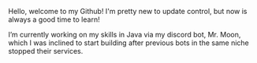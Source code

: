 Hello, welcome to my Github! I'm pretty new to update control, but now is always a good time to learn!

I’m currently working on my skills in Java via my discord bot, Mr. Moon, which I was inclined to start building after previous bots in the same niche stopped their services.



<!---
503-User-Unavailable/503-User-Unavailable is a ✨ special ✨ repository because its `README.md` (this file) appears on your GitHub profile.
You can click the Preview link to take a look at your changes.
--->

